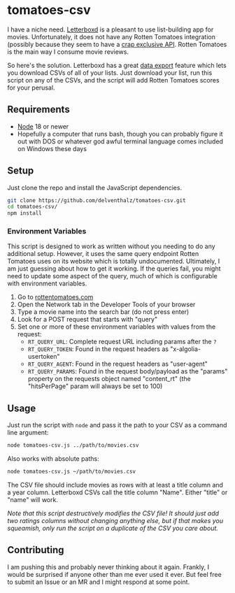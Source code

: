 # tomatoes-csv

I have a niche need. [Letterboxd](https://letterboxd.com) is a pleasant to use
list-building app for movies. Unfortunately, it does not have any Rotten
Tomatoes integration (possibly because they seem to have a
[crap exclusive API](https://developer.fandango.com/Rotten_Tomatoes). Rotten
Tomatoes is the main way I consume movie reviews.

So here's the solution. Letterboxd has a great
[data export](https://letterboxd.com/settings/data/) feature which lets you
download CSVs of all of your lists. Just download your list, run this script on
any of the CSVs, and the script will add Rotten Tomatoes scores for your
perusal.

## Requirements

- [Node](https://nodejs.org/) 18 or newer
- Hopefully a computer that runs bash, though you can probably figure it out
  with DOS or whatever god awful terminal language comes included on Windows
  these days

## Setup

Just clone the repo and install the JavaScript dependencies.

```bash
git clone https://github.com/delventhalz/tomatoes-csv.git
cd tomatoes-csv/
npm install
```

### Environment Variables

This script is designed to work as written without you needing to do any
additional setup. However, it uses the same query endpoint Rotten Tomatoes uses
on its website which is totally undocumented. Ultimately, I am just guessing
about how to get it working. If the queries fail, you might need to update some
aspect of the query, much of which is configurable with environment variables.

1. Go to [rottentomatoes.com](https://www.rottentomatoes.com)
2. Open the Network tab in the Developer Tools of your browser
3. Type a movie name into the search bar (do not press enter)
4. Look for a POST request that starts with "query"
5. Set one or more of these environment variables with values from the request:
     - `RT_QUERY_URL`:    Complete request URL including params after the `?`
     - `RT_QUERY_TOKEN`:  Found in the request headers as "x-algolia-usertoken"
     - `RT_QUERY_AGENT`:  Found in the request headers as "user-agent"
     - `RT_QUERY_PARAMS`: Found in the request body/payload as the "params"
                          property on the requests object named "content_rt"
                          (the "hitsPerPage" param will always be set to 100)

## Usage

Just run the script with `node` and pass it the path to your CSV as a command
line argument:

```bash
node tomatoes-csv.js ../path/to/movies.csv
```

Also works with absolute paths:

```bash
node tomatoes-csv.js ~/path/to/movies.csv
```

The CSV file should include movies as rows with at least a title column and a
year column. Letterboxd CSVs call the title column "Name". Either "title" or
"name" will work.

_Note that this script destructively modifies the CSV file! It should just add
two ratings columns without changing anything else, but if that makes you
squeamish, only run the script on a duplicate of the CSV you care about._

## Contributing

I am pushing this and probably never thinking about it again. Frankly, I would
be surprised if anyone other than me ever used it ever. But feel free to submit
an Issue or an MR and I might respond at some point.

